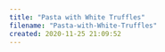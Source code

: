 ```yaml
---
title: "Pasta with White Truffles"
filename: "Pasta-with-White-Truffles"
created: 2020-11-25 21:09:52
---
```

